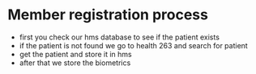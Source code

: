 # Member registration process

- first you check our hms database to see if the patient exists
- if the patient is not found we go to health 263 and search for patient
- get the patient and store it in hms
- after that we store the biometrics